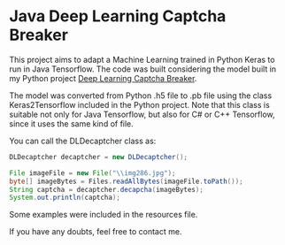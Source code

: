 Java Deep Learning Captcha Breaker
===================

This project aims to adapt a Machine Learning trained in Python Keras to run in Java Tensorflow. The code was built considering the model built in my Python project [Deep Learning Captcha Breaker](https://github.com/marinelligiovanna/DLCaptchaBreaker).

The model was converted from Python .h5 file to .pb file using the class Keras2Tensorflow included in the Python project. Note that this class is suitable not only for Java Tensorflow, but also for C# or C++ Tensorflow, since it uses the same kind of file. 

You can call the DLDecaptcher class as:

```java
DLDecaptcher decaptcher = new DLDecaptcher();

File imageFile = new File("\\img286.jpg");
byte[] imageBytes = Files.readAllBytes(imageFile.toPath());
String captcha = decaptcher.decapcha(imageBytes);
System.out.println(captcha);
```
Some examples were included in the resources file.

If you have any doubts, feel free to contact me.
